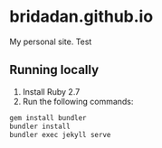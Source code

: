 # bridadan.github.io

My personal site. Test

## Running locally

1. Install Ruby 2.7
1. Run the following commands:

```bash
gem install bundler
bundler install
bundler exec jekyll serve
```
